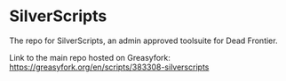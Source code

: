 # SilverScripts
The repo for SilverScripts, an admin approved toolsuite for Dead Frontier.

Link to the main repo hosted on Greasyfork: https://greasyfork.org/en/scripts/383308-silverscripts
